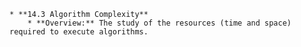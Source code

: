 
    * **14.3 Algorithm Complexity**
        * **Overview:** The study of the resources (time and space) required to execute algorithms.
